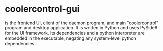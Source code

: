 # coolercontrol-gui

is the frontend UI, client of the daemon program, and main "coolercontrol" program and desktop application.
It is written in Python and uses PySide6 for the UI framework. Its dependencies and a python interpreter are embedded in the executable,
negating any system-level python dependencies.
